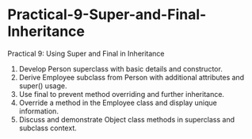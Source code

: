 # Practical-9-Super-and-Final-Inheritance
Practical 9: Using Super and Final in Inheritance
1. Develop Person superclass with basic details and constructor.
2. Derive Employee subclass from Person with additional attributes and super() usage.
3. Use final to prevent method overriding and further inheritance.
4. Override a method in the Employee class and display unique information.
5. Discuss and demonstrate Object class methods in superclass and subclass context.
